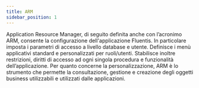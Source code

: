 ```yaml
---
title: ARM
sidebar_position: 1
---
```


Application Resource Manager, di seguito definita anche con l’acronimo ARM, consente la configurazione dell'applicazione Fluentis. In particolare imposta i parametri di accesso a livello database e utente. Definisce i menù applicativi standard e personalizzati per ruoli/utenti. Stabilisce inoltre restrizioni, diritti di accesso ad ogni singola procedura e funzionalità dell’applicazione. Per quanto concerne la personalizzazione, ARM è lo strumento che permette la consultazione, gestione e creazione degli oggetti business utilizzabili e utilizzati dalle applicazioni.